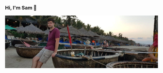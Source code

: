 ### Hi, I'm Sam 👋

![image](https://github.com/smalbadger/smalbadger/blob/master/coconut_boats.jpg)
